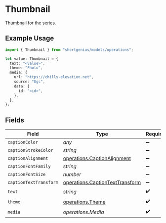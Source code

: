 # Thumbnail

Thumbnail for the series.

## Example Usage

```typescript
import { Thumbnail } from "shortgenius/models/operations";

let value: Thumbnail = {
  text: "<value>",
  theme: "Photo",
  media: {
    url: "https://chilly-elevation.net",
    source: "Ugc",
    data: {
      id: "<id>",
    },
  },
};
```

## Fields

| Field                                                                              | Type                                                                               | Required                                                                           | Description                                                                        |
| ---------------------------------------------------------------------------------- | ---------------------------------------------------------------------------------- | ---------------------------------------------------------------------------------- | ---------------------------------------------------------------------------------- |
| `captionColor`                                                                     | *any*                                                                              | :heavy_minus_sign:                                                                 | N/A                                                                                |
| `captionStrokeColor`                                                               | *string*                                                                           | :heavy_minus_sign:                                                                 | N/A                                                                                |
| `captionAlignment`                                                                 | [operations.CaptionAlignment](../../models/operations/captionalignment.md)         | :heavy_minus_sign:                                                                 | N/A                                                                                |
| `captionFontFamily`                                                                | *string*                                                                           | :heavy_minus_sign:                                                                 | N/A                                                                                |
| `captionFontSize`                                                                  | *number*                                                                           | :heavy_minus_sign:                                                                 | N/A                                                                                |
| `captionTextTransform`                                                             | [operations.CaptionTextTransform](../../models/operations/captiontexttransform.md) | :heavy_minus_sign:                                                                 | N/A                                                                                |
| `text`                                                                             | *string*                                                                           | :heavy_check_mark:                                                                 | N/A                                                                                |
| `theme`                                                                            | [operations.Theme](../../models/operations/theme.md)                               | :heavy_check_mark:                                                                 | N/A                                                                                |
| `media`                                                                            | *operations.Media*                                                                 | :heavy_check_mark:                                                                 | N/A                                                                                |